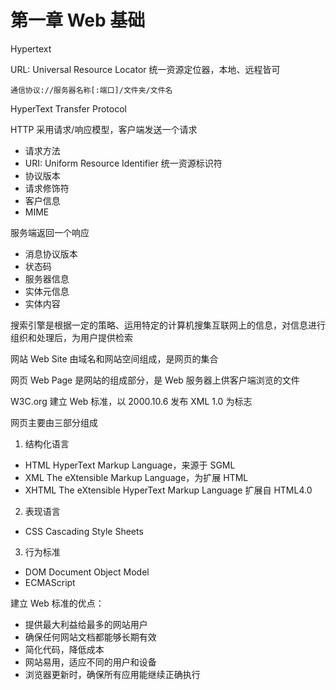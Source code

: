 # 第一章 Web 基础

Hypertext

URL: Universal Resource Locator 统一资源定位器，本地、远程皆可

```
通信协议://服务器名称[:端口]/文件夹/文件名
```

HyperText Transfer Protocol

HTTP 采用请求/响应模型，客户端发送一个请求
- 请求方法
- URI: Uniform Resource Identifier 统一资源标识符
- 协议版本
- 请求修饰符
- 客户信息
- MIME

服务端返回一个响应
- 消息协议版本
- 状态码
- 服务器信息
- 实体元信息
- 实体内容

搜索引擎是根据一定的策略、运用特定的计算机搜集互联网上的信息，对信息进行组织和处理后，为用户提供检索

网站 Web Site 由域名和网站空间组成，是网页的集合

网页 Web Page 是网站的组成部分，是 Web 服务器上供客户端浏览的文件

W3C.org 建立 Web 标准，以 2000.10.6 发布 XML 1.0 为标志

网页主要由三部分组成

1. 结构化语言
- HTML HyperText Markup Language，来源于 SGML
- XML The eXtensible Markup Language，为扩展 HTML
- XHTML The eXtensible HyperText Markup Language 扩展自 HTML4.0

2. 表现语言
- CSS Cascading Style Sheets

3. 行为标准
- DOM Document Object Model
- ECMAScript

建立 Web 标准的优点：
- 提供最大利益给最多的网站用户
- 确保任何网站文档都能够长期有效
- 简化代码，降低成本
- 网站易用，适应不同的用户和设备
- 浏览器更新时，确保所有应用能继续正确执行



